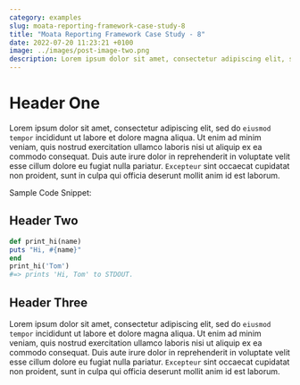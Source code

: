 ```yaml
---
category: examples
slug: moata-reporting-framework-case-study-8
title: "Moata Reporting Framework Case Study - 8"
date: 2022-07-20 11:23:21 +0100
image: ../images/post-image-two.png
description: Lorem ipsum dolor sit amet, consectetur adipiscing elit, sed do eiusmod tempor incididunt ut labore et dolore magna aliqua. Ut enim ad minim veniam, quis nostrud exercitation ullamco
---
```


# Header One

Lorem ipsum dolor sit amet, consectetur adipiscing elit, sed do `eiusmod tempor` incididunt ut labore et dolore magna aliqua. Ut enim ad minim veniam, quis nostrud exercitation ullamco laboris nisi ut aliquip ex ea commodo consequat. Duis aute irure dolor in reprehenderit in voluptate velit esse cillum dolore eu fugiat nulla pariatur. `Excepteur` sint occaecat cupidatat non proident, sunt in culpa qui officia deserunt mollit anim id est laborum.

Sample Code Snippet:

## Header Two

```ruby
def print_hi(name)
puts "Hi, #{name}"
end
print_hi('Tom')
#=> prints 'Hi, Tom' to STDOUT.
```

## Header Three

Lorem ipsum dolor sit amet, consectetur adipiscing elit, sed do `eiusmod tempor` incididunt ut labore et dolore magna aliqua. Ut enim ad minim veniam, quis nostrud exercitation ullamco laboris nisi ut aliquip ex ea commodo consequat. Duis aute irure dolor in reprehenderit in voluptate velit esse cillum dolore eu fugiat nulla pariatur. `Excepteur` sint occaecat cupidatat non proident, sunt in culpa qui officia deserunt mollit anim id est laborum.

```

```
